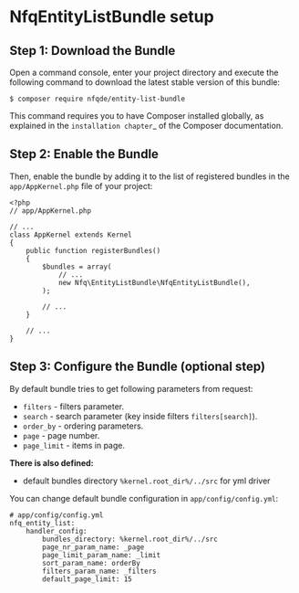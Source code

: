 NfqEntityListBundle setup
===============================

## Step 1: Download the Bundle
Open a command console, enter your project directory and execute the
following command to download the latest stable version of this bundle:

    $ composer require nfqde/entity-list-bundle

This command requires you to have Composer installed globally, as explained
in the `installation chapter`_ of the Composer documentation.

## Step 2: Enable the Bundle
Then, enable the bundle by adding it to the list of registered bundles
in the ``app/AppKernel.php`` file of your project:

    <?php
    // app/AppKernel.php

    // ...
    class AppKernel extends Kernel
    {
        public function registerBundles()
        {
            $bundles = array(
                // ...
                new Nfq\EntityListBundle\NfqEntityListBundle(),
            );

            // ...
        }

        // ...
    }

## Step 3: Configure the Bundle (optional step)
By default bundle tries to get following parameters from request:
* ```filters``` - filters parameter.
* ```search``` - search parameter (key inside filters ```filters[search]```).
* ```order_by``` - ordering parameters.
* ```page``` - page number.
* ```page_limit``` - items in page.

**There is also defined:**
* default bundles directory ```%kernel.root_dir%/../src``` for yml driver

You can change default bundle configuration in ``app/config/config.yml``:

    # app/config/config.yml
    nfq_entity_list:
        handler_config:
            bundles_directory: %kernel.root_dir%/../src
            page_nr_param_name: _page
            page_limit_param_name: _limit
            sort_param_name: orderBy
            filters_param_name: _filters
            default_page_limit: 15